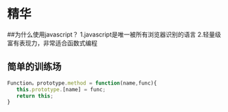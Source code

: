 # 精华

##为什么使用javascript？
1.javascript是唯一被所有浏览器识别的语言
2.轻量级富有表现力，非常适合函数式编程

## 简单的训练场
```js
Function。prototype.method = function(name,func){
   this.prototype.[name] = func;
   return this;
}
```